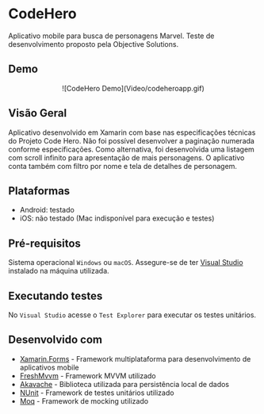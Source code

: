 # CodeHero

Aplicativo mobile para busca de personagens Marvel. Teste de desenvolvimento proposto pela Objective Solutions.


## Demo
<p align="center">
![CodeHero Demo](Video/codeheroapp.gif)
</p>

## Visão Geral

Aplicativo desenvolvido em Xamarin com base nas especificações técnicas do Projeto Code Hero. Não foi possível desenvolver a paginação numerada conforme especificações. Como alternativa, foi desenvolvida uma listagem com scroll infinito para apresentação de mais personagens. O aplicativo conta também com filtro por nome e tela de detalhes de personagem.   


## Plataformas

* Android: testado
* iOS: não testado (Mac indisponível para execução e testes)


## Pré-requisitos

Sistema operacional `Windows` ou `macOS`. Assegure-se de ter [Visual Studio](https://visualstudio.microsoft.com) instalado na máquina utilizada.


## Executando testes

No `Visual Studio` acesse o `Test Explorer` para executar os testes unitários.


## Desenvolvido com

* [Xamarin.Forms](https://dotnet.microsoft.com/apps/xamarin/xamarin-forms) - Framework multiplataforma para desenvolvimento de aplicativos mobile
* [FreshMvvm](https://github.com/rid00z/FreshMvvm) - Framework MVVM utilizado
* [Akavache](https://github.com/reactiveui/Akavache) - Biblioteca utilizada para persistência local de dados
* [NUnit](https://nunit.org/) - Framework de testes unitários utilizado
* [Moq](https://github.com/Moq/moq4/) - Framework de mocking utilizado
